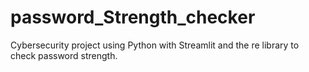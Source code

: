 # password_Strength_checker
Cybersecurity project using Python with Streamlit and the re library to check password strength.
